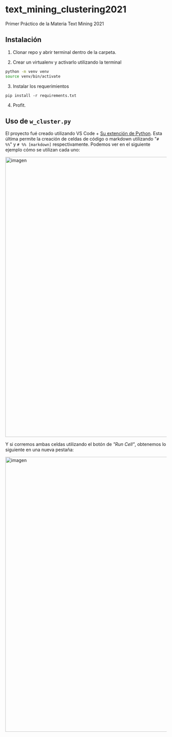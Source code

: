 # text_mining_clustering2021
Primer Práctico de la Materia Text Mining 2021

## Instalación

1. Clonar repo y abrir terminal dentro de la carpeta.

2. Crear un virtualenv y activarlo utilizando la terminal
```bash
python -m venv venv
source venv/bin/activate
```

3. Instalar los requerimientos
```
pip install -r requirements.txt
```

4. Profit.

## Uso de `w_cluster.py`

El proyecto fué creado utilizando VS Code + [Su extención de Python](https://code.visualstudio.com/docs/languages/python). Esta última permite la creación de celdas de código o markdown utilizando "`# %%`" y `# %% [markdown]` respectivamente. Podemos ver en el siguiente ejemplo cómo se utilizan cada uno:

<img width="873" alt="imagen" src="https://user-images.githubusercontent.com/13922772/133910849-df831e64-e800-47b9-aba6-227444b6d0dd.png">

Y si corremos ambas celdas utilizando el botón de _"Run Cell"_, obtenemos lo siguiente en una nueva pestaña:

<img width="857" alt="imagen" src="https://user-images.githubusercontent.com/13922772/133910869-7d602cfe-eaca-43c4-b481-571c7478274e.png">
